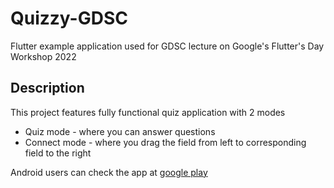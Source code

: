 # Quizzy-GDSC

Flutter example application used for GDSC lecture on Google's Flutter's Day Workshop 2022

## Description

This project features fully functional quiz application with 2 modes

 - Quiz mode - where you can answer questions
 - Connect mode - where you drag the field from left to corresponding field to the right

Android users can check the app at [google play](https://play.google.com/store/apps/details?id=com.Duke.quizzy)
